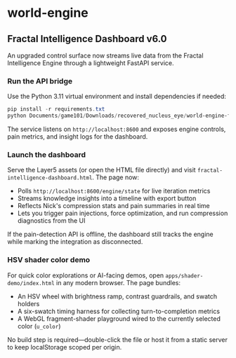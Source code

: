 # world-engine

## Fractal Intelligence Dashboard v6.0

An upgraded control surface now streams live data from the Fractal Intelligence Engine through a lightweight FastAPI service.

### Run the API bridge

Use the Python 3.11 virtual environment and install dependencies if needed:

```powershell
pip install -r requirements.txt
python Documents/game101/Downloads/recovered_nucleus_eye/world-engine-feat-v3-1-advanced-math/services/fractal_dashboard_service.py
```

The service listens on `http://localhost:8600` and exposes engine controls, pain metrics, and insight logs for the dashboard.

### Launch the dashboard

Serve the Layer5 assets (or open the HTML file directly) and visit `fractal-intelligence-dashboard.html`. The page now:

- Polls `http://localhost:8600/engine/state` for live iteration metrics
- Streams knowledge insights into a timeline with export button
- Reflects Nick's compression stats and pain summaries in real time
- Lets you trigger pain injections, force optimization, and run compression diagnostics from the UI

If the pain-detection API is offline, the dashboard still tracks the engine while marking the integration as disconnected.

### HSV shader color demo

For quick color explorations or AI-facing demos, open `apps/shader-demo/index.html` in any modern browser. The page bundles:

- An HSV wheel with brightness ramp, contrast guardrails, and swatch holders
- A six-swatch timing harness for collecting turn-to-completion metrics
- A WebGL fragment-shader playground wired to the currently selected color (`u_color`)

No build step is required—double-click the file or host it from a static server to keep localStorage scoped per origin.
